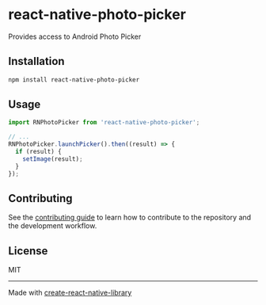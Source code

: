 # react-native-photo-picker

Provides access to Android Photo Picker

## Installation

```sh
npm install react-native-photo-picker
```

## Usage


```js
import RNPhotoPicker from 'react-native-photo-picker';

// ...
RNPhotoPicker.launchPicker().then((result) => {
  if (result) {
    setImage(result);
  }
});
```


## Contributing

See the [contributing guide](CONTRIBUTING.md) to learn how to contribute to the repository and the development workflow.

## License

MIT

---

Made with [create-react-native-library](https://github.com/callstack/react-native-builder-bob)
